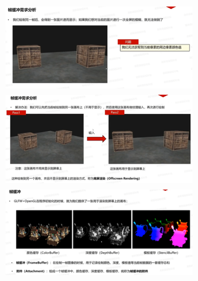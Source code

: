 ![输入图片说明](/imgs/2025-02-12/XP5wjtAq69EFjrAx.png)

![输入图片说明](/imgs/2025-02-12/xQjgYrtFiKjrbglM.png)

![输入图片说明](/imgs/2025-02-12/7ntBrcUI7IdRxa42.png)
<!--stackedit_data:
eyJoaXN0b3J5IjpbMzkxNjIyMzcwLC0xNTQ5ODE2NzM4XX0=
-->